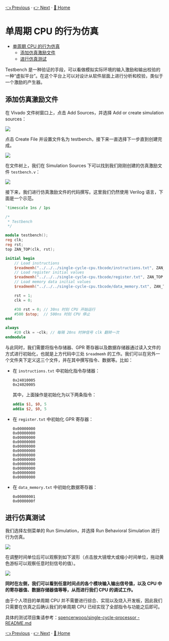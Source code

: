 [👈 Previous](./2-3_Verilog.md) · [👉 Next](../3_Pipelining/3-1_Basic.md) · [🚩 Home](../README.md)

# 单周期 CPU 的行为仿真

- [单周期 CPU 的行为仿真](#%e5%8d%95%e5%91%a8%e6%9c%9f-cpu-%e7%9a%84%e8%a1%8c%e4%b8%ba%e4%bb%bf%e7%9c%9f)
  - [添加仿真激励文件](#%e6%b7%bb%e5%8a%a0%e4%bb%bf%e7%9c%9f%e6%bf%80%e5%8a%b1%e6%96%87%e4%bb%b6)
  - [进行仿真测试](#%e8%bf%9b%e8%a1%8c%e4%bb%bf%e7%9c%9f%e6%b5%8b%e8%af%95)

Testbench 是一种验证的手段，可以看做模拟实际环境的输入激励和输出校验的一种“虚拟平台”。在这个平台上可以对设计从软件层面上进行分析和校验，类似于一个激励的产生器。

## 添加仿真激励文件

在 Vivado 文件树窗口上，点击 Add Sources，并选择 Add or create simulation sources：

![](https://i.loli.net/2019/09/02/gRXoulDAbhJpsfU.png)

点击 Create File 并设置文件名为 testbench，接下来一直选择下一步直到创建完成。

![](https://i.loli.net/2019/09/02/rxG2Kq3lCiR9Zpn.png)

在文件树上，我们在 Simulation Sources 下可以找到我们刚刚创建的仿真激励文件 `testbench.v`：

![](https://i.loli.net/2019/09/02/ThW6dMqiC5sH9Aw.png)

接下来，我们进行仿真激励文件的代码撰写。这里我们仍然使用 Verilog 语言，下面是一个示范。

```verilog
`timescale 1ns / 1ps

/*
 * Testbench
 */

module testbench();
reg clk;
reg rst;
top ZAN_TOP(clk, rst);

initial begin
    // Load instructions
    $readmemh("../../../single-cycle-cpu.tbcode/instructions.txt", ZAN_TOP.ZAN_INSTR_MEM.im);
    // Load register initial values
    $readmemh("../../../single-cycle-cpu.tbcode/register.txt", ZAN_TOP.ZAN_REG_FILE.gpr);
    // Load memory data initial values
    $readmemh("../../../single-cycle-cpu.tbcode/data_memory.txt", ZAN_TOP.ZAN_DATA_MEM.dm);

    rst = 1;
    clk = 0;

    #30 rst = 0; // 30ns 时刻 CPU 开始运行
    #500 $stop;  // 500ns 时刻 CPU 停止
end

always
    #20 clk = ~clk; // 每隔 20ns 时钟信号 clk 翻转一次
endmodule
```

与此同时，我们需要将指令存储器、GPR 寄存器以及数据存储器通过读入文件的方式进行初始化，也就是上方代码中三处 `$readmemh` 的工作。我们可以在另外一个文件夹下定义这三个文件，并在其中撰写指令、数据等。比如：

- 在 `instructions.txt` 中初始化指令存储器：

  ```
  0x24010005
  0x24020005
  ```

  其中，上面操作是初始化为以下两条指令：

  ```mips
  addiu $1, $0, 5
  addiu $2, $0, 5
  ```

- 在 `register.txt` 中初始化 GPR 寄存器：

  ```
  0x00000000
  0x00000000
  0x00000000
  0x00000000
  0x00000000
  0x00000000
  0x00000000
  0x00000000
  0x00000000
  0x00000000
  0x00000000
  0x00000000
  ```

- 在 `data_memory.txt` 中初始化数据寄存器：

  ```
  0x00000001
  0x0000000f
  ```

## 进行仿真测试

我们选择左侧菜单的 Run Simulation，并选择 Run Behavioral Simulation 进行行为仿真。

![](https://i.loli.net/2019/09/02/V2sNr8Gk9hqdFjZ.png)

在调整时间单位后可以观察到如下波形（点击放大镜增大或缩小时间单位，拖动黄色游标可以观察任意时刻信号的值）。

![](https://i.loli.net/2019/09/02/PXg2tShNECkIoO4.png)

**同时在左侧，我们可以看到任意时间点的各个模块输入输出信号值，以及 CPU 中的寄存器值、数据存储器值等等，从而进行我们 CPU 的调试工作。**

由于个人项目的单周期 CPU 并不需要进行综合、实现以及烧入开发板，因此我们只需要在仿真之后确认我们的单周期 CPU 已经实现了全部指令与功能之后即可。

具体的测试项目集请参考：[spencerwooo/single-cycle-processor - README.md](https://github.com/spencerwooo/single-cycle-processor)

[👈 Previous](./2-3_Verilog.md) · [👉 Next](../3_Pipelining/3-1_Basic.md) · [🚩 Home](../README.md)
